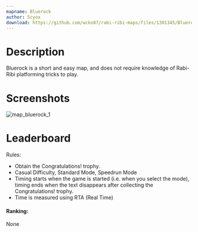 ```yaml
---
mapname: Bluerock
author: Scyox
download: https://github.com/wcko87/rabi-ribi-maps/files/1301345/Bluerock.zip
---
```

# Description

Bluerock is a short and easy map, and does not require knowledge of Rabi-Ribi platforming tricks to play.

# Screenshots

![map_bluerock_1](https://user-images.githubusercontent.com/27341392/30407139-1389ecc0-9929-11e7-8341-56481ea88a93.jpg)

# Leaderboard

Rules:
* Obtain the Congratulations! trophy.
* Casual Difficulty, Standard Mode, Speedrun Mode
* Timing starts when the game is started (i.e. when you select the mode), timing ends when the text disappears after collecting the Congratulations! trophy.
* Time is measured using RTA (Real Time)

#### Ranking:

None
